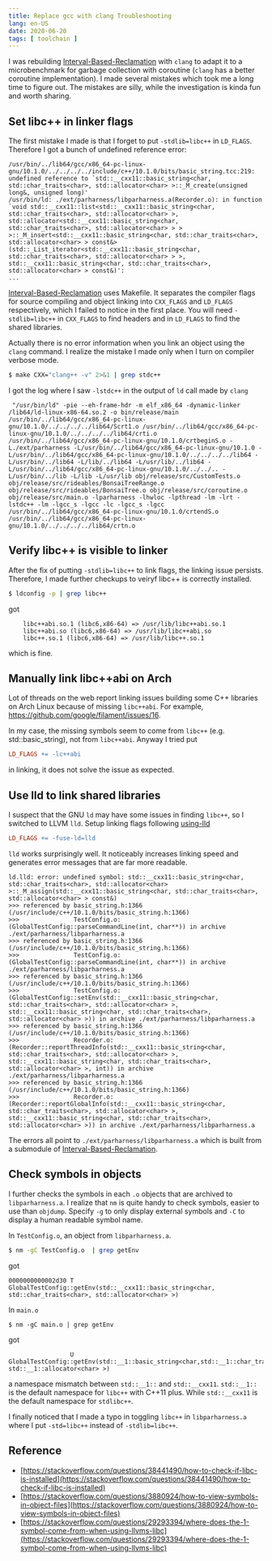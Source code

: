 ```yaml
---
title: Replace gcc with clang Troubleshooting
lang: en-US
date: 2020-06-20
tags: [ toolchain ]
---
```


I was rebuilding [Interval-Based-Reclamation](https://github.com/roghnin/Interval-Based-Reclamation) with `clang` to adapt it to a microbenchmark for garbage collection with coroutine (`clang` has a better coroutine implementation). I made several mistakes which took me a long time to figure out. The mistakes are silly, while the investigation is kinda fun and worth sharing.

<!-- more -->

## Set libc++ in linker flags

The first mistake I made is that I forget to put `-stdlib=libc++` in `LD_FLAGS`.
Therefore I got a bunch of undefined reference error:
```
/usr/bin/../lib64/gcc/x86_64-pc-linux-gnu/10.1.0/../../../../include/c++/10.1.0/bits/basic_string.tcc:219: undefined reference to `std::__cxx11::basic_string<char, std::char_traits<char>, std::allocator<char> >::_M_create(unsigned long&, unsigned long)'
/usr/bin/ld: ./ext/parharness/libparharness.a(Recorder.o): in function `void std::__cxx11::list<std::__cxx11::basic_string<char, std::char_traits<char>, std::allocator<char> >, std::allocator<std::__cxx11::basic_string<char, std::char_traits<char>, std::allocator<char> > > >::_M_insert<std::__cxx11::basic_string<char, std::char_traits<char>, std::allocator<char> > const&>(std::_List_iterator<std::__cxx11::basic_string<char, std::char_traits<char>, std::allocator<char> > >, std::__cxx11::basic_string<char, std::char_traits<char>, std::allocator<char> > const&)':
...
```

[Interval-Based-Reclamation](https://github.com/roghnin/Interval-Based-Reclamation/blob/master/Makefile) uses Makefile.
It separates the compiler flags for source compiling and object linking into `CXX_FLAGS` and `LD_FLAGS` respectively,
which I failed to notice in the first place.
You will need `-stdlib=libc++` in `CXX_FLAGS` to find headers and in `LD_FLAGS` to find the shared libraries.

Actually there is no error information when you link an object using the `clang` command.
I realize the mistake I made only when I turn on compiler verbose mode.
``` bash
$ make CXX="clang++ -v" 2>&1 | grep stdc++
```
I got the log where I saw `-lstdc++` in the output of `ld` call made by `clang`
```
 "/usr/bin/ld" -pie --eh-frame-hdr -m elf_x86_64 -dynamic-linker /lib64/ld-linux-x86-64.so.2 -o bin/release/main /usr/bin/../lib64/gcc/x86_64-pc-linux-gnu/10.1.0/../../../../lib64/Scrt1.o /usr/bin/../lib64/gcc/x86_64-pc-linux-gnu/10.1.0/../../../../lib64/crti.o /usr/bin/../lib64/gcc/x86_64-pc-linux-gnu/10.1.0/crtbeginS.o -L./ext/parharness -L/usr/bin/../lib64/gcc/x86_64-pc-linux-gnu/10.1.0 -L/usr/bin/../lib64/gcc/x86_64-pc-linux-gnu/10.1.0/../../../../lib64 -L/usr/bin/../lib64 -L/lib/../lib64 -L/usr/lib/../lib64 -L/usr/bin/../lib64/gcc/x86_64-pc-linux-gnu/10.1.0/../../.. -L/usr/bin/../lib -L/lib -L/usr/lib obj/release/src/CustomTests.o obj/release/src/rideables/BonsaiTreeRange.o obj/release/src/rideables/BonsaiTree.o obj/release/src/coroutine.o obj/release/src/main.o -lparharness -lhwloc -lpthread -lm -lrt -lstdc++ -lm -lgcc_s -lgcc -lc -lgcc_s -lgcc /usr/bin/../lib64/gcc/x86_64-pc-linux-gnu/10.1.0/crtendS.o /usr/bin/../lib64/gcc/x86_64-pc-linux-gnu/10.1.0/../../../../lib64/crtn.o
```

## Verify libc++ is visible to linker
After the fix of putting `-stdlib=libc++` to link flags, the linking issue persists.
Therefore, I made further checkups to veiryf libc++ is correctly installed.

``` bash
$ ldconfig -p | grep libc++
```
got
```
	libc++abi.so.1 (libc6,x86-64) => /usr/lib/libc++abi.so.1
	libc++abi.so (libc6,x86-64) => /usr/lib/libc++abi.so
	libc++.so.1 (libc6,x86-64) => /usr/lib/libc++.so.1
```
which is fine.

## Manually link libc++abi on Arch
Lot of threads on the web report linking issues building some C++ libraries on Arch Linux because of missing `libc++abi`.
For example, https://github.com/google/filament/issues/16.

In my case, the missing symbols seem to come from `libc++` (e.g. std::basic_string), not from `libc++abi`.
Anyway I tried put 
``` Makefile
LD_FLAGS += -lc++abi
```
in linking, it does not solve the issue as expected.


## Use lld to link shared libraries
I suspect that the GNU `ld` may have some issues in finding `libc++`, so I switched to LLVM `lld`.
Setup linking flags following [using-lld](https://lld.llvm.org/#using-lld)
``` Makefile
LD_FLAGS += -fuse-ld=lld
```

`lld` works surprisingly well. It noticeably increases linking speed and generates error messages that are far more readable.

```
ld.lld: error: undefined symbol: std::__cxx11::basic_string<char, std::char_traits<char>, std::allocator<char> >::_M_assign(std::__cxx11::basic_string<char, std::char_traits<char>, std::allocator<char> > const&)
>>> referenced by basic_string.h:1366 (/usr/include/c++/10.1.0/bits/basic_string.h:1366)
>>>               TestConfig.o:(GlobalTestConfig::parseCommandLine(int, char**)) in archive ./ext/parharness/libparharness.a
>>> referenced by basic_string.h:1366 (/usr/include/c++/10.1.0/bits/basic_string.h:1366)
>>>               TestConfig.o:(GlobalTestConfig::parseCommandLine(int, char**)) in archive ./ext/parharness/libparharness.a
>>> referenced by basic_string.h:1366 (/usr/include/c++/10.1.0/bits/basic_string.h:1366)
>>>               TestConfig.o:(GlobalTestConfig::setEnv(std::__cxx11::basic_string<char, std::char_traits<char>, std::allocator<char> >, std::__cxx11::basic_string<char, std::char_traits<char>, std::allocator<char> >)) in archive ./ext/parharness/libparharness.a
>>> referenced by basic_string.h:1366 (/usr/include/c++/10.1.0/bits/basic_string.h:1366)
>>>               Recorder.o:(Recorder::reportThreadInfo(std::__cxx11::basic_string<char, std::char_traits<char>, std::allocator<char> >, std::__cxx11::basic_string<char, std::char_traits<char>, std::allocator<char> >, int)) in archive ./ext/parharness/libparharness.a
>>> referenced by basic_string.h:1366 (/usr/include/c++/10.1.0/bits/basic_string.h:1366)
>>>               Recorder.o:(Recorder::reportGlobalInfo(std::__cxx11::basic_string<char, std::char_traits<char>, std::allocator<char> >, std::__cxx11::basic_string<char, std::char_traits<char>, std::allocator<char> >)) in archive ./ext/parharness/libparharness.a
```

The errors all point to `./ext/parharness/libparharness.a` which is built from a submodule of [Interval-Based-Reclamation](https://github.com/roghnin/Interval-Based-Reclamation/tree/master/ext/parharness).

## Check symbols in objects
I further checks the symbols in each `.o` objects that are archived to `libparharness.a`.
I realize that `nm` is quite handy to check symbols, easier to use than `objdump`.
Specify `-g` to only display external symbols and `-C` to display a human readable symbol name. 

In `TestConfig.o`, an object from `libparharness.a`.
``` bash
$ nm -gC TestConfig.o  | grep getEnv
```
got 
```
0000000000002d30 T GlobalTestConfig::getEnv(std::__cxx11::basic_string<char, std::char_traits<char>, std::allocator<char> >)
```

In `main.o`
```
$ nm -gC main.o | grep getEnv
```
got 
```
                 U GlobalTestConfig::getEnv(std::__1::basic_string<char,std::__1::char_traits<char>, std::__1::allocator<char> >)
```

a namespace mismatch between `std::__1::` and `std::__cxx11`.
`std::__1::` is the default namespace for `libc++` with C++11 plus.
While `std::__cxx11` is the default namespace for `stdlibc++`.

I finally noticed that I made a typo in toggling `libc++` in `libparharness.a` where I put `-std=libc++` instead of `-stdlib=libc++`.

## Reference
- [https://stackoverflow.com/questions/38441490/how-to-check-if-libc-is-installed](https://stackoverflow.com/questions/38441490/how-to-check-if-libc-is-installed)
- [https://stackoverflow.com/questions/3880924/how-to-view-symbols-in-object-files](https://stackoverflow.com/questions/3880924/how-to-view-symbols-in-object-files)
- [https://stackoverflow.com/questions/29293394/where-does-the-1-symbol-come-from-when-using-llvms-libc](https://stackoverflow.com/questions/29293394/where-does-the-1-symbol-come-from-when-using-llvms-libc)


